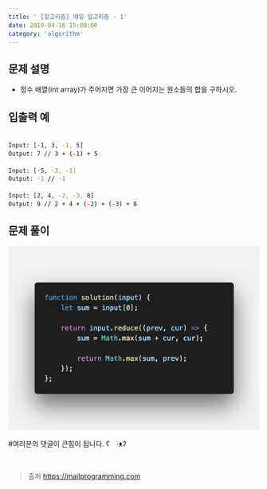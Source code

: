 ```yaml
---
title: ' [알고리즘] 매일 알고리즘 - 1'
date: 2019-04-16 15:00:00
category: 'algorithm'
---
```


문제 설명
-------

- 정수 배열(int array)가 주어지면 가장 큰 이어지는 원소들의 합을 구하시오.

입출력 예
-------
```sh

Input: [-1, 3, -1, 5]
Output: 7 // 3 + (-1) + 5

Input: [-5, -3, -1]
Output: -1 // -1

Input: [2, 4, -2, -3, 8]
Output: 9 // 2 + 4 + (-2) + (-3) + 8

```

문제 풀이
-------

![](../../../assets/everyday/everyday.1.solution.png)

#여러분의 댓글이 큰힘이 됩니다. ʕ　·ᴥʔ

<br />

> 출처
> <a href="https://mailprogramming.com" target="_blank">https://mailprogramming.com</a>
